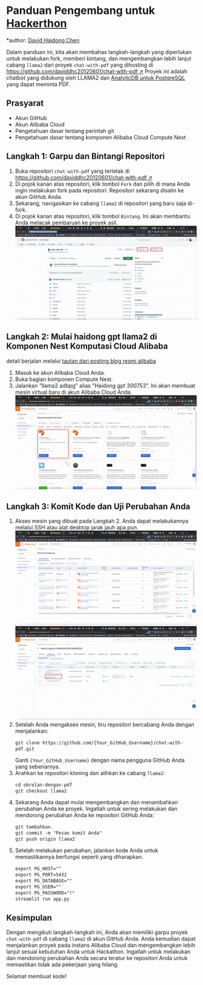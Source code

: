 # Panduan Pengembang untuk [Hackerthon](https://resource.alibabacloud.com/event/detail?id=6854)

*author: [David Haidong Chen](https://www.linkedin.com/in/davidhaidongchen/)

Dalam panduan ini, kita akan membahas langkah-langkah yang diperlukan untuk melakukan fork, memberi bintang, dan mengembangkan lebih lanjut cabang `llama2` dari proyek `chat-with-pdf` yang dihosting di [https://github.com/daviddhc20120601/chat-with-pdf ↗](https://github.com/daviddhc20120601/chat-with-pdf) Proyek ini adalah chatbot yang didukung oleh LLAMA2 dan [AnalyticDB untuk PostgreSQL](https://www.alibabacloud.com/product/hybriddb-postgresql ) yang dapat meminta PDF.

## Prasyarat

- Akun GitHub
- Akun Alibaba Cloud
- Pengetahuan dasar tentang perintah git
- Pengetahuan dasar tentang komponen Alibaba Cloud Compute Nest

## Langkah 1: Garpu dan Bintangi Repositori

1. Buka repositori `chat-with-pdf` yang terletak di [https://github.com/daviddhc20120601/chat-with-pdf ↗](https://github.com/daviddhc20120601/chat-with-pdf)
1. Di pojok kanan atas repositori, klik tombol `Fork` dan pilih di mana Anda ingin melakukan fork pada repositori. Repositori sekarang disalin ke akun GitHub Anda.
1. Sekarang, navigasikan ke cabang `llama2` di repositori yang baru saja di-fork.
1. Di pojok kanan atas repositori, klik tombol `Bintang`. Ini akan membantu Anda melacak pembaruan ke proyek asli.
![img.png](img.png)
## Langkah 2: Mulai haidong gpt llama2 di Komponen Nest Komputasi Cloud Alibaba

detail berjalan melalui [tautan dari posting blog resmi alibaba](https://www.alibabacloud.com/blog/600282)

1. Masuk ke akun Alibaba Cloud Anda.
1. Buka bagian komponen Compute Nest.
1. Jalankan "llama2 adbpg" alias "Haidong gpt 300753". Ini akan membuat mesin virtual baru di akun Alibaba Cloud Anda.
![img_1.png](img_1.png)
## Langkah 3: Komit Kode dan Uji Perubahan Anda

1. Akses mesin yang dibuat pada Langkah 2. Anda dapat melakukannya melalui SSH atau alat desktop jarak jauh apa pun.
![img_2.png](img_2.png)
![img_3.png](img_3.png)
1. Setelah Anda mengakses mesin, tiru repositori bercabang Anda dengan menjalankan:
    ```
    git clone https://github.com/{Your_GitHub_Username}/chat-with-pdf.git
    ```
    Ganti `{Your_GitHub_Username}` dengan nama pengguna GitHub Anda yang sebenarnya.
1. Arahkan ke repositori kloning dan alihkan ke cabang `llama2`:
    ```
    cd obrolan-dengan-pdf
    git checkout llama2
    ```
1. Sekarang Anda dapat mulai mengembangkan dan menambahkan perubahan Anda ke proyek. Ingatlah untuk sering melakukan dan mendorong perubahan Anda ke repositori GitHub Anda:
    ```
    git tambahkan.
    git commit -m "Pesan komit Anda"
    git push origin llama2
    ```
1. Setelah melakukan perubahan, jalankan kode Anda untuk memastikannya berfungsi seperti yang diharapkan.
   ```
   export PG_HOST=""
   export PG_PORT=5432
   export PG_DATABASE=""
   export PG_USER=""
   export PG_PASSWORD="!"
   streamlit run app.py
   ```
## Kesimpulan

Dengan mengikuti langkah-langkah ini, Anda akan memiliki garpu proyek `chat-with-pdf` di cabang `llama2` di akun GitHub Anda. Anda kemudian dapat menjalankan proyek pada instans Alibaba Cloud dan mengembangkan lebih lanjut sesuai kebutuhan Anda untuk Hackathon. Ingatlah untuk melakukan dan mendorong perubahan Anda secara teratur ke repositori Anda untuk memastikan tidak ada pekerjaan yang hilang.

Selamat membuat kode!